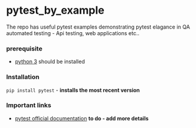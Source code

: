 # pytest_by_example
The repo has useful pytest examples demonstrating  pytest elagance in QA automated testing - Api testing, web applications etc..

### prerequisite
  - [python 3]("https://www.python.org/downloads/") should be installed

### Installation
```pip install pytest``` - **installs the most recent version**

### Important links
  - [pytest official documentation]("http://pytest.org/en/latest/")
  **to do - add more details**
  
 

